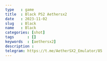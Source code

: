 ```yaml
---
type   : game
title  : Black PS2 Aethersx2
date   : 2023-11-02
slug   : Black
name   : Black
categories: [shot]
tags      : []
keywords  : [aethersx2]
description : 
telegram: https://t.me/AetherSX2_Emulator/85
---
```


